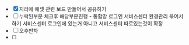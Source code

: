 - [x]  지라에 에셋 관련 보드 만들어서 공유하기
- [ ] 누락된부분 체크후 해당부분진행
      - 통합망 로그인 서비스센터 환경관리 묶어서 하기
        서비스센터 로그인에 있는거 아니고 서비스센터 따로있는것이 확정 
- [ ] 오후반차
- [ ] 
